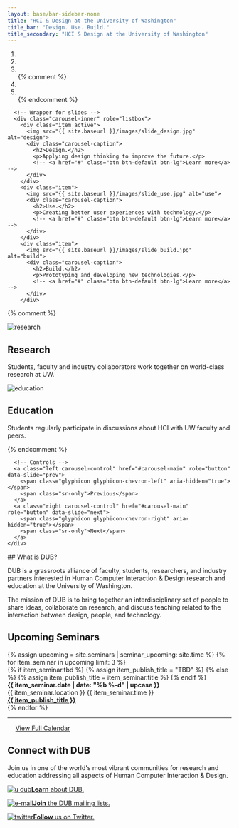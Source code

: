 ```yaml
---
layout: base/bar-sidebar-none
title: "HCI & Design at the University of Washington"
title_bar: "Design. Use. Build."
title_secondary: "HCI & Design at the University of Washington"
---
```


<!-- Carousel -->
<div class="row" id="carousel">
  <div class="col-md-12">
    <div id="carousel-main" class="carousel slide" data-ride="carousel">
      <!-- Indicators -->
      <ol class="carousel-indicators">
        <li data-target="#carousel-example-generic" data-slide-to="0" class="active"></li>
        <li data-target="#carousel-example-generic" data-slide-to="1"></li>
        <li data-target="#carousel-example-generic" data-slide-to="2"></li>
{% comment %}        
        <li data-target="#carousel-example-generic" data-slide-to="3"></li>
        <li data-target="#carousel-example-generic" data-slide-to="4"></li>
{% endcomment %}        
      </ol>

      <!-- Wrapper for slides -->
      <div class="carousel-inner" role="listbox">
        <div class="item active">
          <img src="{{ site.baseurl }}/images/slide_design.jpg" alt="design">
          <div class="carousel-caption">
            <h2>Design.</h2>
            <p>Applying design thinking to improve the future.</p>
            <!-- <a href="#" class="btn btn-default btn-lg">Learn more</a> -->
          </div>
        </div>
        <div class="item">
          <img src="{{ site.baseurl }}/images/slide_use.jpg" alt="use">
          <div class="carousel-caption">
            <h2>Use.</h2>
            <p>Creating better user experiences with technology.</p>
            <!-- <a href="#" class="btn btn-default btn-lg">Learn more</a> -->
          </div>
        </div>
        <div class="item">
          <img src="{{ site.baseurl }}/images/slide_build.jpg" alt="build">
          <div class="carousel-caption">
            <h2>Build.</h2>
            <p>Prototyping and developing new technologies.</p>
            <!-- <a href="#" class="btn btn-default btn-lg">Learn more</a> -->
          </div>
        </div>
{% comment %}        
        <div class="item">
          <img src="{{ site.baseurl }}/images/slide_research.jpg" alt="research">
          <div class="carousel-caption">
            <h2>Research</h2>
            <p>Students, faculty and industry collaborators work together on world-class research at UW.</p>
            <!-- <a href="#" class="btn btn-default btn-lg">Learn more</a> -->
          </div>
        </div>
        <div class="item">
          <img src="{{ site.baseurl }}/images/slide_education.jpg" alt="education">
          <div class="carousel-caption">
            <h2>Education</h2>
            <p>Students regularly participate in discussions about HCI with UW faculty and peers.</p>
            <!-- <a href="#" class="btn btn-default btn-lg">Learn more</a> -->
          </div>
        </div>
{% endcomment %}        
      </div>

      <!-- Controls -->
      <a class="left carousel-control" href="#carousel-main" role="button" data-slide="prev">
        <span class="glyphicon glyphicon-chevron-left" aria-hidden="true"></span>
        <span class="sr-only">Previous</span>
      </a>
      <a class="right carousel-control" href="#carousel-main" role="button" data-slide="next">
        <span class="glyphicon glyphicon-chevron-right" aria-hidden="true"></span>
        <span class="sr-only">Next</span>
      </a>
    </div>
  </div>
</div>
<!-- Carousel End -->

<!-- Footer -->
<div class="row" id="footer">
  <div class="col-md-4" markdown="block">
## What is DUB?

DUB is a grassroots alliance of faculty, students, researchers, and industry partners
interested in Human Computer Interaction & Design research and education at the University of Washington.

The mission of DUB is to bring together an interdisciplinary set of people to share ideas,
collaborate on research, and discuss teaching related to the interaction between
design, people, and technology.
  </div>
  <div class="col-md-4">
    <section>
      <h2>Upcoming Seminars</h2>
      {% assign upcoming = site.seminars | seminar_upcoming: site.time %}
      {% for item_seminar in upcoming limit: 3 %}
        <div class="row upcomingseminar">
          {% if item_seminar.tbd %}
              {% assign item_publish_title = "TBD" %}
           {% else %}
              {% assign item_publish_title = item_seminar.title %}
           {% endif %}
          <div class="col-xs-4">
            <strong>{{ item_seminar.date | date: "%b %-d" | upcase }}</strong>
          </div>
          <div class="col-xs-8 text-right">
            {{ item_seminar.location }}
            {{ item_seminar.time }}
          </div>
          <div class="col-xs-12">
            <strong><a href="{{ site.baseurl }}{{ item_seminar.url }}">{{ item_publish_title }}</a></strong>
          </div>
        </div>
      {% endfor %}
      <div class="row upcomingfullcalendar">
        <div class="col-xs-12">
          <hr />
        </div>
        <div class="col-xs-12 text-center">
            <p>
              <span class="glyphicon glyphicon-calendar" aria-hidden="true"></span>
              &emsp;
              <a href="{{ site.baseurl }}/calendar.html">View Full Calendar</a>
            </p>
        </div>
      </div>
    </section>
  </div>
  <div class="col-md-4">
    <section>
      <h2>Connect with DUB</h2>
      <p>Join us in one of the world's most vibrant communities for research and education addressing all aspects of Human Computer Interaction & Design.</p>
      <a href="{{ site.baseurl }}/aboutdub.html">
        <p><img src="{{ site.baseurl }}/images/connect_uw.png" class="connecticon" alt="u dub"><strong>Learn</strong> about DUB.</p>
      </a>
      <a href="{{ site.baseurl }}/gettinginvolved.html#tab_mailing_lists">
        <p><img src="{{ site.baseurl }}/images/connect_email.png" class="connecticon" alt="e-mail"><strong>Join</strong> the DUB mailing lists.</p>
      </a>
      <a href="http://twitter.com/#!/uwdub">
        <p><img src="{{ site.baseurl }}/images/connect_twitter.png" class="connecticon" alt="twitter"><strong>Follow</strong> us on Twitter.</p>
      </a>
    </section>
  </div>
</div>
<!-- Footer End -->

